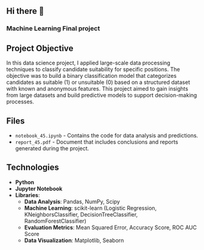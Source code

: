 ## Hi there 👋
### Machine Learning Final project


## Project Objective
In this data science project, I applied large-scale data processing techniques to classify candidate suitability for specific positions. The objective was to build a binary classification model that categorizes candidates as suitable (1) or unsuitable (0) based on a structured dataset with known and anonymous features. This project aimed to gain insights from large datasets and build predictive models to support decision-making processes.

## Files
- `notebook_45.ipynb` - Contains the code for data analysis and predictions.
- `report_45.pdf` - Document that includes conclusions and reports generated during the project.

## Technologies
- **Python**
- **Jupyter Notebook**
- **Libraries**:
  - **Data Analysis**: Pandas, NumPy, Scipy
  - **Machine Learning**: scikit-learn (Logistic Regression, KNeighborsClassifier, DecisionTreeClassifier, RandomForestClassifier)
  - **Evaluation Metrics**: Mean Squared Error, Accuracy Score, ROC AUC Score
  - **Data Visualization**: Matplotlib, Seaborn

